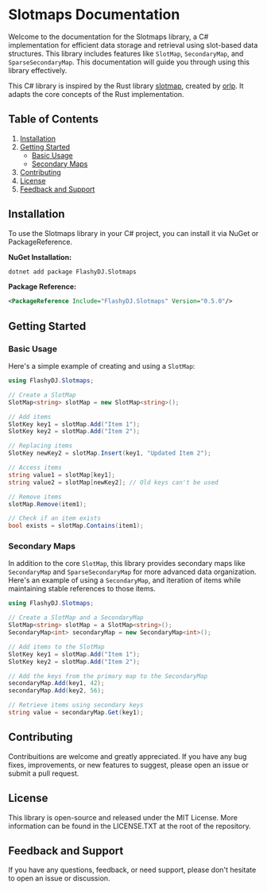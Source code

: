 # Slotmaps Documentation

Welcome to the documentation for the Slotmaps library, a C# implementation for efficient data storage and retrieval using slot-based data structures.
This library includes features like `SlotMap`, `SecondaryMap`, and `SparseSecondaryMap`. This documentation will guide you through using this library effectively.

This C# library is inspired by the Rust library [slotmap](https://github.com/orlp/slotmap/), created by [orlp](https://github.com/orlp).
It adapts the core concepts of the Rust implementation.

## Table of Contents

1. [Installation](#installation)
2. [Getting Started](#getting-started)
    - [Basic Usage](#basic-usage)
    - [Secondary Maps](#secondary-maps)
3. [Contributing](#contributing)
4. [License](#license)
5. [Feedback and Support](#feedback-and-support)

## Installation
 
To use the Slotmaps library in your C# project, you can install it via NuGet or PackageReference.

**NuGet Installation:**

```bash
dotnet add package FlashyDJ.Slotmaps
```

**Package Reference:**

```xml
<PackageReference Include="FlashyDJ.Slotmaps" Version="0.5.0"/>
```

## Getting Started

### Basic Usage
Here's a simple example of creating and using a `SlotMap`:

```csharp
using FlashyDJ.Slotmaps;

// Create a SlotMap
SlotMap<string> slotMap = new SlotMap<string>();

// Add items
SlotKey key1 = slotMap.Add("Item 1");
SlotKey key2 = slotMap.Add("Item 2");

// Replacing items
SlotKey newKey2 = slotMap.Insert(key1, "Updated Item 2");

// Access items
string value1 = slotMap[key1];
string value2 = slotMap[newKey2]; // Old keys can't be used

// Remove items
slotMap.Remove(item1);

// Check if an item exists
bool exists = slotMap.Contains(item1);
```

### Secondary Maps
In addition to the core `SlotMap`, this library provides secondary maps like `SecondaryMap` and `SparseSecondaryMap` for more advanced data organization.
Here's an example of using a `SecondaryMap`, and iteration of items while maintaining stable references to those items.

```csharp
using FlashyDJ.Slotmaps;

// Create a SlotMap and a SecondaryMap
SlotMap<string> slotMap = a SlotMap<string>();
SecondaryMap<int> secondaryMap = new SecondaryMap<int>();

// Add items to the SlotMap
SlotKey key1 = slotMap.Add("Item 1");
SlotKey key2 = slotMap.Add("Item 2");

// Add the keys from the primary map to the SecondaryMap
secondaryMap.Add(key1, 42);
secondaryMap.Add(key2, 56);

// Retrieve items using secondary keys
string value = secondaryMap.Get(key1);
```

## Contributing
Contribuitions are welcome and greatly appreciated. If you have any bug fixes, improvements, or new features to suggest, please open an issue or submit a pull request.

## License
This library is open-source and released under the MIT License. More information can be found in the LICENSE.TXT at the root of the repository.

## Feedback and Support
If you have any questions, feedback, or need support, please don't hesitate to open an issue or discussion.